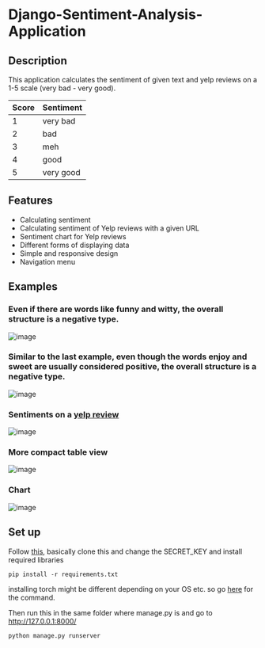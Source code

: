 # Django-Sentiment-Analysis-Application

## Description
This application calculates the sentiment of given text and yelp reviews on a 1-5 scale (very bad - very good).

| Score | Sentiment |
|-------|-----------|
|   1   |  very bad |  
|   2   |    bad    |
|   3   |    meh    | 
|   4   |   good    |
|   5   | very good |

## Features
- Calculating sentiment
- Calculating sentiment of Yelp reviews with a given URL
- Sentiment chart for Yelp reviews
- Different forms of displaying data
- Simple and responsive design
- Navigation menu

## Examples
### Even if there are words like funny and witty, the overall structure is a negative type.
![image](https://user-images.githubusercontent.com/85257187/191634136-ac047c38-c06a-478d-8ff2-b1a27d8f1472.png)

### Similar to the last example, even though the words enjoy and sweet are usually considered positive, the overall structure is a negative type.
![image](https://user-images.githubusercontent.com/85257187/193474504-8ea8f7af-9799-424a-83b9-45df222677fc.png)

### Sentiments on a [yelp review](https://www.yelp.ie/biz/mudpie-beauty-cottage-dundrum)
![image](https://user-images.githubusercontent.com/85257187/191635027-fe1a49fe-3cee-471b-b8da-4c32d4e506ea.png)

### More compact table view
![image](https://user-images.githubusercontent.com/85257187/191635090-498331ed-7962-40a8-8248-f27983e44f1c.png)

### Chart

![image](https://user-images.githubusercontent.com/85257187/191635107-5c1db451-6956-492d-b4a0-23a35a277539.png)


## Set up
Follow [this](https://www.codespeedy.com/clone-and-run-a-django-project-from-github/), basically clone this and change the SECRET_KEY and install required libraries
```
pip install -r requirements.txt
```
installing torch might be different depending on your OS etc. so go [here](https://pytorch.org/get-started/locally/) for the command.

Then run this in the same folder where manage.py is and go to http://127.0.0.1:8000/
```
python manage.py runserver
```
